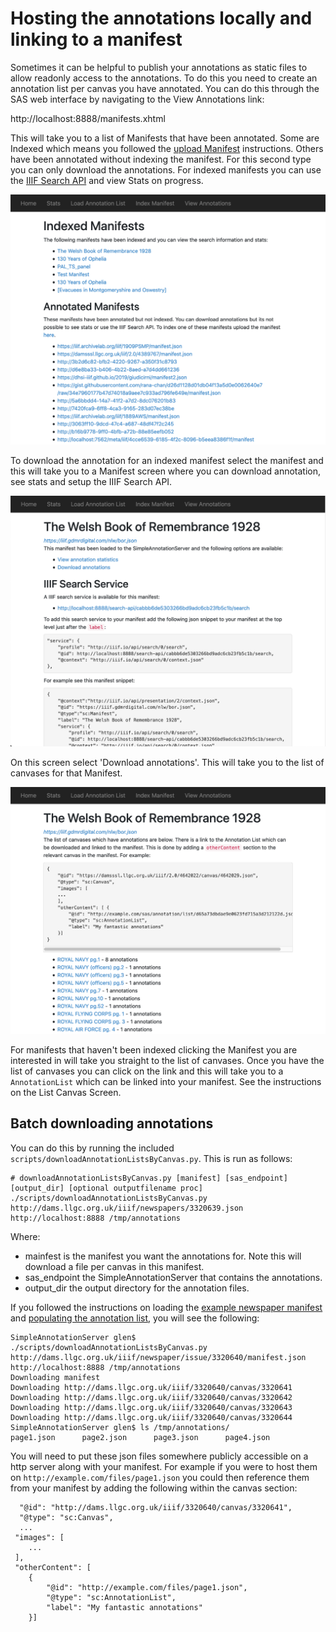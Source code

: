 # Hosting the annotations locally and linking to a manifest

Sometimes it can be helpful to publish your annotations as static files to allow readonly access to the annotations. To do this you need to create an annotation list per canvas you have annotated. You can do this through the SAS web interface by navigating to the View Annotations link:

http://localhost:8888/manifests.xhtml

This will take you to a list of Manifests that have been annotated. Some are Indexed which means you followed the [upload Manifest]() instructions. Others have been annotated without indexing the manifest. For this second type you can only download the annotations. For indexed manifests you can use the [IIIF Search API]() and view Stats on progress.

![Manifest list page](images/manifest_list.png)

To download the annotation for an indexed manifest select the manifest and this will take you to a Manifest screen where you can download annotation, see stats and setup the IIIF Search API.

![Manifest Screen](images/view_manifest.png)

On this screen select 'Download annotations'. This will take you to the list of canvases for that Manifest.

![Canvas list screen](images/view_canvas.png)

For manifests that haven't been indexed clicking the Manifest you are interested in will take you straight to the list of canvases. Once you have the list of canvases you can click on the link and this will take you to a `AnnotationList` which can be linked into your manifest. See the instructions on the List Canvas Screen.

## Batch downloading annotations

You can do this by running the included `scripts/downloadAnnotationListsByCanvas.py`. This is run as follows:

```
# downloadAnnotationListsByCanvas.py [manifest] [sas_endpoint] [output_dir] [optional outputfilename proc]
./scripts/downloadAnnotationListsByCanvas.py http://dams.llgc.org.uk/iiif/newspapers/3320639.json http://localhost:8888 /tmp/annotations
```

Where:
 * mainfest is the manifest you want the annotations for. Note this will download a file per canvas in this manifest.
 * sas_endpoint the SimpleAnnotationServer that contains the annotations.
 * output_dir the output directory for the annotation files.

If you followed the instructions on loading the [example newspaper manifest](NewManifests.md) and [populating the annotation list](PopulatingAnnotations.md), you will see the following:

```
SimpleAnnotationServer glen$ ./scripts/downloadAnnotationListsByCanvas.py http://dams.llgc.org.uk/iiif/newspaper/issue/3320640/manifest.json  http://localhost:8888 /tmp/annotations
Downloading manifest
Downloading http://dams.llgc.org.uk/iiif/3320640/canvas/3320641
Downloading http://dams.llgc.org.uk/iiif/3320640/canvas/3320642
Downloading http://dams.llgc.org.uk/iiif/3320640/canvas/3320643
Downloading http://dams.llgc.org.uk/iiif/3320640/canvas/3320644
SimpleAnnotationServer glen$ ls /tmp/annotations/
page1.json      page2.json      page3.json      page4.json
```

You will need to put these json files somewhere publicly accessible on a http server along with your manifest. For example if you were to host them on `http://example.com/files/page1.json` you could then reference them from your manifest by adding the following within the canvas section:

```
  "@id": "http://dams.llgc.org.uk/iiif/3320640/canvas/3320641",
  "@type": "sc:Canvas",
  ...
 "images": [
    ...
 ],
 "otherContent": [
    {
        "@id": "http://example.com/files/page1.json",
        "@type": "sc:AnnotationList",
        "label": "My fantastic annotations"
    }]
```
